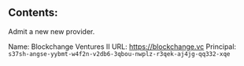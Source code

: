 ## Contents:

Admit a new new provider.

Name: Blockchange Ventures II
URL: https://blockchange.vc
Principal: `s37sh-angse-yybmt-w4f2n-v2db6-3qbou-nwplz-r3qek-aj4jg-qq332-xqe`

